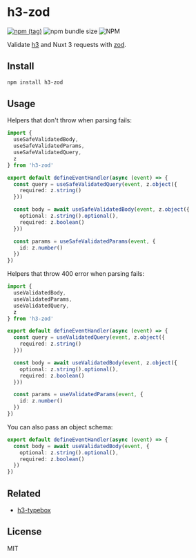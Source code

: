 # h3-zod

[![npm (tag)](https://img.shields.io/npm/v/h3-zod?style=flat&colorA=000000&colorB=000000)](https://www.npmjs.com/package/h3-zod) ![npm bundle size](https://img.shields.io/bundlephobia/minzip/h3-zod?style=flat&colorA=000000&colorB=000000) ![NPM](https://img.shields.io/npm/l/h3-zod?style=flat&colorA=000000&colorB=000000)

Validate [h3](https://github.com/unjs/h3) and Nuxt 3 requests with [zod](https://github.com/colinhacks/zod).

## Install

```bash
npm install h3-zod
```

## Usage

Helpers that don't throw when parsing fails:

```ts
import {
  useSafeValidatedBody,
  useSafeValidatedParams,
  useSafeValidatedQuery,
  z
} from 'h3-zod'

export default defineEventHandler(async (event) => {
  const query = useSafeValidatedQuery(event, z.object({
    required: z.string()
  }))

  const body = await useSafeValidatedBody(event, z.object({
    optional: z.string().optional(),
    required: z.boolean()
  }))

  const params = useSafeValidatedParams(event, {
    id: z.number()
  })
})
```

Helpers that throw 400 error when parsing fails:

```ts
import {
  useValidatedBody,
  useValidatedParams,
  useValidatedQuery,
  z
} from 'h3-zod'

export default defineEventHandler(async (event) => {
  const query = useValidatedQuery(event, z.object({
    required: z.string()
  }))

  const body = await useValidatedBody(event, z.object({
    optional: z.string().optional(),
    required: z.boolean()
  }))

  const params = useValidatedParams(event, {
    id: z.number()
  })
})
```

You can also pass an object schema:

```ts
export default defineEventHandler(async (event) => {
  const body = await useValidatedBody(event, {
    optional: z.string().optional(),
    required: z.boolean()
  })
})
```

## Related

- [h3-typebox](https://github.com/kevinmarrec/h3-typebox)

## License

MIT
